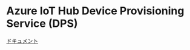 # Azure IoT Hub Device Provisioning Service (DPS)

[ドキュメント](https://docs.microsoft.com/ja-jp/azure/iot-dps/)

